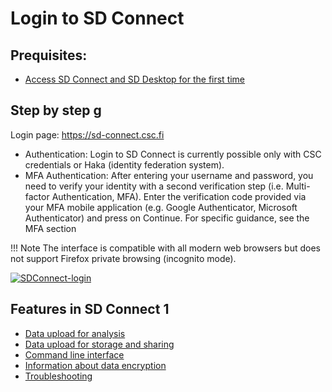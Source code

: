 # Login to SD Connect

## Prequisites:
* [Access SD Connect and SD Desktop for the first time](https://csc-guide-preview.rahtiapp.fi/origin/ac-sdconnectnew/data/sensitive-data/sd-access/#access-sd-connect-and-sd-desktop-for-the-first-time)

## Step by step g

Login page: https://sd-connect.csc.fi

* Authentication: Login to SD Connect is currently possible only with CSC credentials or Haka (identity federation system).
* MFA Authentication: After entering your username and password, you need to verify your identity with a second verification step (i.e. Multi-factor Authentication, MFA). Enter the verification code provided via your MFA mobile application (e.g. Google Authenticator, Microsoft Authenticator) and press on Continue. For specific guidance, see the MFA section

!!! Note
    The interface is compatible with all modern web browsers but does not support Firefox private browsing (incognito mode). 

[![SDConnect-login](images/connect/SDConnect-login.png)](images/connect/SDConnect-login.png)

## Features in SD Connect 1

* [Data upload for analysis](https://github.com/CSCfi/csc-user-guide/blob/ac-test-sidenav/docs/data/sensitive-data/sd-connect-upload-for-analysis.md)
* [Data upload for storage and sharing](https://github.com/CSCfi/csc-user-guide/blob/ac-test-sidenav/docs/data/sensitive-data/sd-connect-upload-for-analysis.md)
* [Command line interface](https://github.com/CSCfi/csc-user-guide/blob/ac-test-sidenav/docs/data/sensitive-data/sd-connect-upload-for-analysis.md)
* [Information about data encryption](https://github.com/CSCfi/csc-user-guide/blob/ac-test-sidenav/docs/data/sensitive-data/sd-connect-upload-for-analysis.md)
* [Troubleshooting](https://github.com/CSCfi/csc-user-guide/blob/ac-test-sidenav/docs/data/sensitive-data/sd-connect-upload-for-analysis.md)
